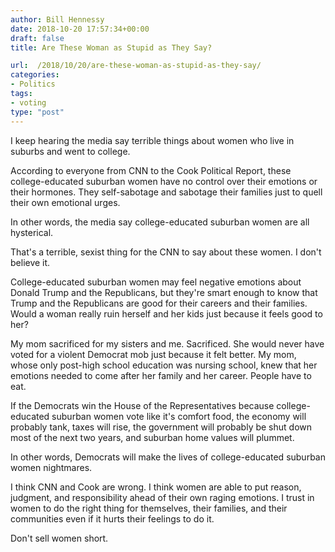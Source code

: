 ```yaml
---
author: Bill Hennessy
date: 2018-10-20 17:57:34+00:00
draft: false
title: Are These Woman as Stupid as They Say?

url:  /2018/10/20/are-these-woman-as-stupid-as-they-say/
categories:
- Politics
tags:
- voting
type: "post"
---
```





I keep hearing the media say terrible things about women who live in suburbs and went to college. 







According to everyone from CNN to the Cook Political Report, these college-educated suburban women have no control over their emotions or their hormones. They self-sabotage and sabotage their families just to quell their own emotional urges. 







In other words, the media say college-educated suburban women are all hysterical. 







That's a terrible, sexist thing for the CNN to say about these women. I don't believe it. 







College-educated suburban women may feel negative emotions about Donald Trump and the Republicans, but they're smart enough to know that Trump and the Republicans are good for their careers and their families. Would a woman really ruin herself and her kids just because it feels good to her? 







My mom sacrificed for my sisters and me. Sacrificed. She would never have voted for a violent Democrat mob just because it felt better. My mom, whose only post-high school education was nursing school, knew that her emotions needed to come after her family and her career. People have to eat. 







If the Democrats win the House of the Representatives because college-educated suburban women vote like it's comfort food, the economy will probably tank, taxes will rise, the government will probably be shut down most of the next two years, and suburban home values will plummet. 







In other words, Democrats will make the lives of college-educated suburban women nightmares. 







I think CNN and Cook are wrong. I think women are able to put reason, judgment, and responsibility ahead of their own raging emotions. I trust in women to do the right thing for themselves, their families, and their communities even if it hurts their feelings to do it. 







Don't sell women short. 



